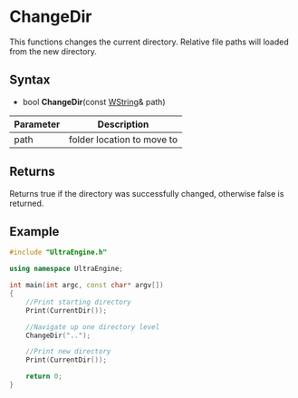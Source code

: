# ChangeDir

This functions changes the current directory. Relative file paths will loaded from the new directory.

## Syntax

- bool **ChangeDir**(const [WString](WString)& path)

| Parameter | Description |
| --- | --- |
| path | folder location to move to |

## Returns

Returns true if the directory was successfully changed, otherwise false is returned.

## Example

```c++
#include "UltraEngine.h"

using namespace UltraEngine;

int main(int argc, const char* argv[])
{
    //Print starting directory
    Print(CurrentDir());

    //Navigate up one directory level
    ChangeDir("..");

    //Print new directory
    Print(CurrentDir());

    return 0;
}
```

